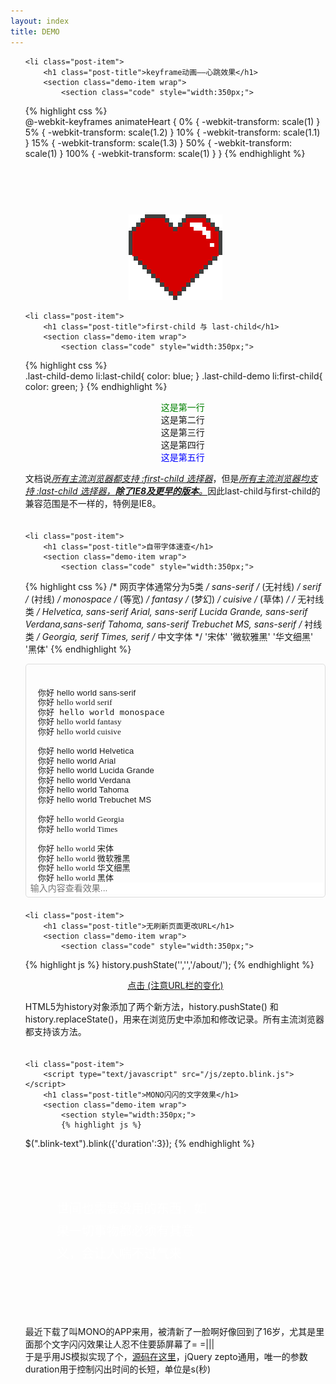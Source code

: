 ```yaml
---
layout: index
title: DEMO
---
```


<ul class="posts list-unstyled">

	<li class="post-item">
  		<h1 class="post-title">keyframe动画——心跳效果</h1>
  		<section class="demo-item wrap">
  			<section class="code" style="width:350px;">
{% highlight css %}  
@-webkit-keyframes animateHeart {
	0% {
		-webkit-transform: scale(1)
	}
	5% {
		-webkit-transform: scale(1.2)
	}
	10% {
		-webkit-transform: scale(1.1)
	}
	15% {
		-webkit-transform: scale(1.3)
	}
	50% {
		-webkit-transform: scale(1)
	}
	100% {
		-webkit-transform: scale(1)
	}
}
{% endhighlight %} 
  			</section>
  			<section class="view" style="padding-top:75px;">
  				<img id="heart" src="/images/heart.png">	
  			</section>
  		</section>
  	</li>

  	<li class="post-item">
  		<h1 class="post-title">first-child 与 last-child</h1>
  		<section class="demo-item wrap">
  			<section class="code" style="width:350px;">
{% highlight css %}  
.last-child-demo li:last-child{
	color: blue;
}
.last-child-demo li:first-child{
	color: green;
}
{% endhighlight %} 
  			</section>
  			<section class="view">
  				<ul class="last-child-demo">
					<li>这是第一行</li>
					<li>这是第二行</li>
					<li>这是第三行</li>
					<li>这是第四行</li>
					<li>这是第五行</li>
				</ul>
  			</section>
  		</section>
  		<p style="padding-bottom:20px;" class="post-desc">文档说<a target="_blank" href="http://www.w3school.com.cn/cssref/selector_first-child.asp"><i>所有主流浏览器都支持 :first-child 选择器</i></a>，但是<a target="_blank" href="http://www.w3school.com.cn/cssref/selector_last-child.asp"><i>所有主流浏览器均支持 :last-child 选择器，<strong>除了IE8及更早的版本</strong>。</i></a>因此last-child与first-child的兼容范围是不一样的，特例是IE8。</p>
  	</li>



	<li class="post-item">
  		<h1 class="post-title">自带字体速查</h1>
  		<section class="demo-item wrap">
  			<section class="code" style="width:350px;">
{% highlight css %}
/* 网页字体通常分为5类 */
sans-serif /* (无衬线)  */
serif /* (衬线)  */
monospace /* (等宽)  */
fantasy /* (梦幻)  */
cuisive /* (草体)  */
/* 无衬线类 */
Helvetica, sans-serif
Arial, sans-serif
Lucida Grande, sans-serif
Verdana,sans-serif
Tahoma, sans-serif
Trebuchet MS, sans-serif
/* 衬线类 */
Georgia, serif
Times, serif
/* 中文字体 */
'宋体'
'微软雅黑'
'华文细黑'
'黑体'
{% endhighlight %} 
  			</section>
  			<section class="view" style="padding-top:25px;float:left;">
  				<ul class="font-family-demo">
					<li style="font-family: sans-serif;"><span class="test-font">你好 hello world</span> sans-serif</li>
					<li style="font-family: serif;"><span class="test-font">你好 hello world</span>  serif </li>
					<li style="font-family: monospace;"><span class="test-font">你好 hello world</span>   monospace </li>
					<li style="font-family: fantasy;"><span class="test-font">你好 hello world</span>    fantasy </li> 
					<li style="font-family: cuisive;"><span class="test-font">你好 hello world</span>   cuisive </li>
					<li>&nbsp;</li>
					<li style="font-family: Helvetica, sans-serif;"><span class="test-font">你好 hello world</span>   Helvetica </li>
					<li style="font-family: Arial, sans-serif;"><span class="test-font">你好 hello world</span>   Arial </li>
					<li style="font-family: 'Lucida Grande', sans-serif;"><span class="test-font">你好 hello world</span>   Lucida Grande </li>
					<li style="font-family: Verdana,sans-serif;"><span class="test-font">你好 hello world</span> Verdana </li> 
					<li style="font-family: Tahoma, sans-serif;"><span class="test-font">你好 hello world</span> Tahoma </li>
					<li style="font-family: 'Trebuchet MS', sans-serif;"><span class="test-font">你好 hello world</span> Trebuchet MS </li>
					<li>&nbsp;</li>
					<li style="font-family: Georgia, serif;"><span class="test-font">你好 hello world</span> Georgia </li>
					<li style="font-family: Times, serif;"><span class="test-font">你好 hello world</span> Times </li>
					<li>&nbsp;</li>
					<li style="font-family: 宋体"><span class="test-font">你好 hello world</span> 宋体 </li>
					<li style="font-family: 微软雅黑"><span class="test-font">你好 hello world</span> 微软雅黑 </li>
					<li style="font-family: 华文细黑"><span class="test-font">你好 hello world</span> 华文细黑 </li>
					<li style="font-family: 黑体"><span class="test-font">你好 hello world</span> 黑体 </li>
				</ul>
  			</section>
  		</section>
  		<section class="font-family-input-wrapper" style="margin-bottom:20px;">
  			<input id="font_family_input" class="font-family-input" type="text" value="" placeholder="输入内容查看效果..." />	
  		</section>
  	</li>

  	<li class="post-item">
  		<h1 class="post-title">无刷新页面更改URL</h1>
  		<section class="demo-item wrap">
  			<section class="code" style="width:350px;">
{% highlight js %}
history.pushState('','','/about/');
{% endhighlight %} 
  			</section>
  			<section class="view" style="">
  				<a href="javascript:void(0)" onclick="history.pushState('','','/about/');">点击 (注意URL栏的变化)</a>
  			</section>
  		</section>
  		<p style="padding-bottom:20px;">HTML5为history对象添加了两个新方法，history.pushState() 和 history.replaceState()，用来在浏览历史中添加和修改记录。所有主流浏览器都支持该方法。</p>
  	</li>

  	<li class="post-item">
  		<script type="text/javascript" src="/js/zepto.blink.js"></script>
  		<h1 class="post-title">MONO闪闪的文字效果</h1>
  		<section class="demo-item wrap">
  			<section style="width:350px;">
			{% highlight js %}
$(".blink-text").blink({'duration':3});
			{% endhighlight %} 
  			</section>
  			<section class="view" style="width:350px;margin-top:10px;">
  				<section class="blink-wrapper">
					<h1 class="blink-text">世间也需要没用的东西，如果一切事物都必须有其意义，会让人喘不过气来</h1>
					<p class="blink-text-author">——是枝裕和</p>
					<a href="javascript:void(0)" id="blink_reply" class="invalid" title="再看一遍"><i class="icon-cw-circle"></i></a>
				</section>
  			</section>
  		</section>
  		<script type="text/javascript">
  			$(function(){
  				var blinkReply = function(){
  					$(".blink-text").blink({'duration':3});
					setTimeout(function(){
						$(".blink-text-author").show().blink({'duration':3});
						setTimeout(function(){
							$("#blink_reply").removeClass('invalid');
						},3000);
					},1500);
  				}
  				$("#blink_reply").click(function(){
  					if(!$(this).hasClass('invalid')){
  						$("#blink_reply").addClass('invalid');
	  					$(".blink-text-author").hide();
	  					blinkReply();
  					}
  				});
				blinkReply();
			});
  		</script>
  		<p style="padding-bottom:20px;">最近下载了叫MONO的APP来用，被清新了一脸啊好像回到了16岁，尤其是里面那个文字闪闪效果让人忍不住要舔屏幕了= =|||<br />于是乎用JS模拟实现了个，<a href="https://github.com/chzhbob/blink" target="_blank">源码在这里</a>，jQuery zepto通用，唯一的参数duration用于控制闪出时间的长短，单位是s(秒)</p>
  	</li>
  
</ul>

<style type="text/css">
/*******************keyframes*******************/
	.code{
		float: left;
	}
	.view{
		text-align: center;
	}
	.demo-item{
		padding: 10px 0 20px;
	}
	#heart{
		-webkit-animation:animateHeart 3s infinite; 
	}

	@-webkit-keyframes animateHeart {
		0% {
			-webkit-transform: scale(1)
		}

		5% {
			-webkit-transform: scale(1.2)
		}

		10% {
			-webkit-transform: scale(1.1)
		}

		15% {
			-webkit-transform: scale(1.3)
		}

		50% {
			-webkit-transform: scale(1)
		}

		100% {
			-webkit-transform: scale(1)
		}
	}
/*******************end of keyframes*******************/

/*******************last child demo*******************/
.last-child-demo{
	list-style: none;
}
.last-child-demo li:last-child{
	color: blue;
}
.last-child-demo li:first-child{
	color: green;
}

/*******************end of last child demo*******************/

/*******************font family demo*******************/
.font-family-demo{
	list-style: none;
	text-align: left;
	padding-left: 20px;
}
.font-family-demo li{
	font-size: 13px;
	letter-spacing: 0.015em;
	line-height: 120%;
}
.font-family-input-wrapper{
	border: 1px solid #ddd;
	border-radius: 5px;
	padding: 5px;
}
.font-family-input{
	width: 100%;
	border: 0px;
	font-size: 14px;
	outline: 0px;
}

/*******************end of font family demo*******************/

/*******************blink demo*******************/
.blink-text{
	font-size: 20px;
	line-height: 1.8;
	font-weight: normal;
	color: white;
	padding: 50px 50px 20px;
	text-align: left;
}
.blink-text-author{
	font-size: 14px;
	color: white;
	display: none;
	padding-bottom: 40px;
	text-align: right;
	padding-right: 50px;
}
.blink-wrapper{
	background: url("/img/blink-bg.jpg") center center;
	background-size: cover;
	height: 240px;
	position: relative;
}
#blink_reply{
	position: absolute;
	right: 0px;
	top: 0px;
	color: white;
	font-size: 18px;
	-webkit-transition: color 1s;
	-moz-transition: color 1s;
	transition: color 1s;
}
#blink_reply.invalid{
	color:#9b9b9b;
}

/*******************end of blink demo*******************/

</style>


<script type="text/javascript">
	
	$(function(){
		$("#font_family_input").keyup(function(){
			$(".font-family-demo .test-font").html(htmlspecialchars($(this).val()));
		});

		function htmlspecialchars(str)  {  
		    str = str.replace(/&/g, '&amp;');
		    str = str.replace(/</g, '&lt;');
		    str = str.replace(/>/g, '&gt;');
		    str = str.replace(/"/g, '&quot;');
		    str = str.replace(/'/g, '&#x27;');
		    str = str.replace(/\//g, '&#x2F;');

		    return str;
		}

	});

</script>